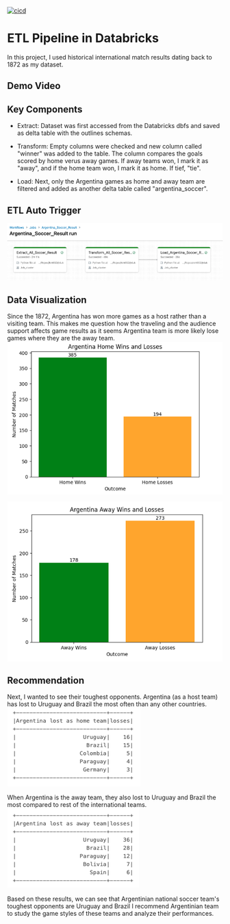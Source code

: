 [![cicd](https://github.com/khaliun20/etl_in_databricks/actions/workflows/python.yml/badge.svg)](https://github.com/khaliun20/etl_in_databricks/actions/workflows/python.yml)

# ETL Pipeline in Databricks

In this project, I used historical international match results dating back to 1872 as my dataset.

## Demo Video 

## Key Components
* Extract:
  Dataset was first accessed from the Databricks dbfs and saved as delta table with the outlines schemas. 
  
* Transform:
  Empty columns were checked and new column called "winner" was added to the table. The column compares the goals scored by home verus away games. If away teams won, I mark it as "away", and if the home team won, I mark it as home. If tief, "tie". 
  
* Load:
  Next, only the Argentina games as home and away team are filtered and added as another delta table called "argentina_soccer". 

## ETL Auto Trigger

![Alt Text](imgs/10.png)

## Data Visualization 
Since the  1872, Argentina has won more games as a host rather than a visiting team. This makes me question how the traveling and the audience support affects game results as it seems Argentina team is more likely lose games where they are the away team. 
![Alt Text](imgs/12.png)

![Alt Text](imgs/11.png)

## Recommendation
Next, I wanted to see their toughest opponents. Argentina (as a host team) has lost to Uruguay and Brazil the most often than any other countries. 
![Alt Text](imgs/13.png)

When Argentina is the away team, they also lost to Uruguay and Brazil the most compared to rest of the international teams.
![Alt Text](imgs/14.png)

Based on these results, we can see that Argentinian national soccer team's toughest opponents are Uruguay and Brazil I recommend Argentinian team to study the game styles of these teams and analyze their performances. 


